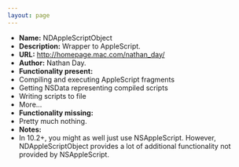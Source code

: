 ```yaml
---
layout: page
---
```





* **Name:** NDAppleScriptObject
* **Description:** Wrapper to AppleScript.
* **URL:** http://homepage.mac.com/nathan_day/
* **Author:** Nathan Day.
* **Functionality present:** 
* Compiling and executing AppleScript fragments
* Getting NSData representing compiled scripts
* Writing scripts to file
* More... 
* **Functionality missing:** 
* Pretty much nothing. 
* **Notes:** 
* In 10.2+, you might as well just use NSAppleScript. However, NDAppleScriptObject provides a lot of additional functionality not provided by NSAppleScript.
